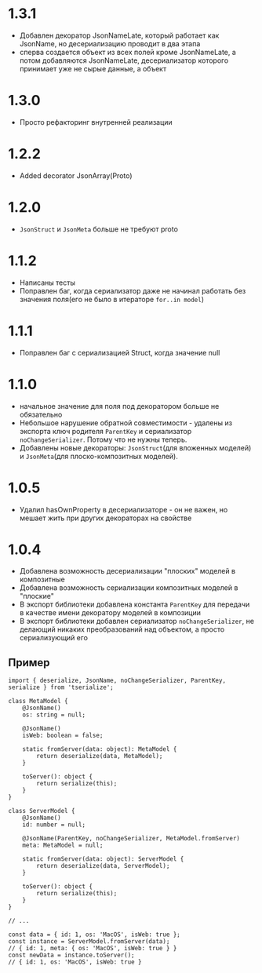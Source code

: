 # 1.3.1
- Добавлен декоратор JsonNameLate, который работает как JsonName, но десериализацию проводит в два этапа
- сперва создается объект из всех полей кроме JsonNameLate,
а потом добавляются JsonNameLate, десериализатор которого принимает уже не сырые данные,
а объект

# 1.3.0
- Просто рефакторинг внутренней реализации

# 1.2.2
- Added decorator JsonArray(Proto)

# 1.2.0
- `JsonStruct` и `JsonMeta` больше не требуют proto

# 1.1.2
- Написаны тесты
- Поправлен баг, когда сериализатор даже не начинал работать без значения поля(его не было в итераторе `for..in model`)

# 1.1.1
- Поправлен баг с сериализацией Struct, когда значение null

# 1.1.0
- начальное значение для поля под декоратором больше не обязательно
- Небольшое нарушение обратной совместимости - удалены из экспорта ключ родителя `ParentKey` и сериализатор `noChangeSerializer`. Потому что не нужны теперь.
- Добавлены новые декораторы: `JsonStruct`(для вложенных моделей) и `JsonMeta`(для плоско-композитных моделей).

# 1.0.5
- Удалил hasOwnProperty в десериализаторе - он не важен, но мешает жить при других декораторах на свойстве

# 1.0.4
- Добавлена возможность десериализации "плоских" моделей в композитные
- Добавлена возможность сериализации композитных моделей в "плоские"
- В экспорт библиотеки добавлена константа `ParentKey` для передачи в качестве имени декоратору моделей в композиции
- В экспорт библиотеки добавлен сериализатор `noChangeSerializer`, не делающий никаких преобразований над объектом, а просто сериализующий его

## Пример
```
import { deserialize, JsonName, noChangeSerializer, ParentKey, serialize } from 'tserialize';

class MetaModel {
    @JsonName()
    os: string = null;

    @JsonName()
    isWeb: boolean = false;

    static fromServer(data: object): MetaModel {
        return deserialize(data, MetaModel);
    }

    toServer(): object {
        return serialize(this);
    }
}

class ServerModel {
    @JsonName()
    id: number = null;

    @JsonName(ParentKey, noChangeSerializer, MetaModel.fromServer)
    meta: MetaModel = null;

    static fromServer(data: object): ServerModel {
        return deserialize(data, ServerModel);
    }

    toServer(): object {
        return serialize(this);
    }
}

// ...

const data = { id: 1, os: 'MacOS', isWeb: true };
const instance = ServerModel.fromServer(data);
// { id: 1, meta: { os: 'MacOS', isWeb: true } }
const newData = instance.toServer();
// { id: 1, os: 'MacOS', isWeb: true }
```